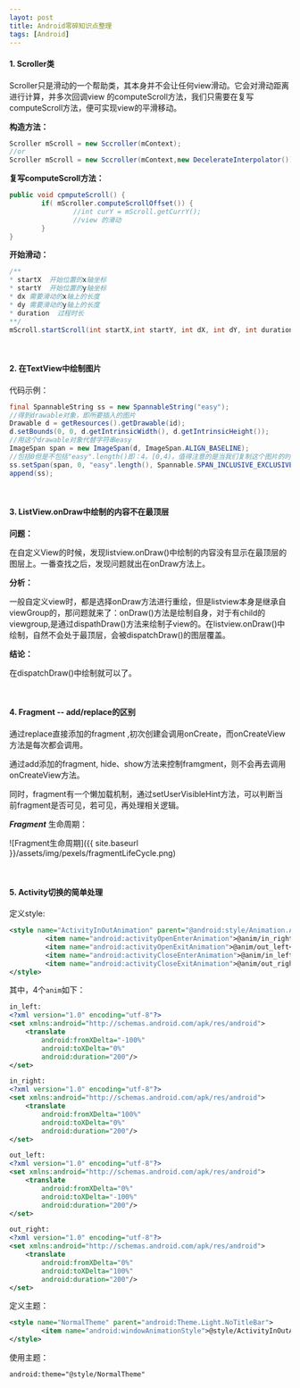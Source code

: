 ```yaml
---
layot: post
title: Android零碎知识点整理
tags: [Android]
---
```




#### 1. Scroller类

Scroller只是滑动的一个帮助类，其本身并不会让任何view滑动。它会对滑动距离进行计算，并多次回调view 的computeScroll方法，我们只需要在复写computeScroll方法，便可实现view的平滑移动。 

**构造方法：**

```java
Scroller mScroll = new Sccroller(mContext);
//or
Scroller mScroll = new Sccroller(mContext,new DecelerateInterpolator());//支持加速度
```

**复写computeScroll方法：**

```java
public void cpmputeScroll() {
        if( mScroller.computeScrollOffset()) {
                //int curY = mScroll.getCurrY();
                //view 的滑动
        }
}
```

**开始滑动：**

```java
/**
* startX  开始位置的x轴坐标
* startY  开始位置的y轴坐标
* dx 需要滑动的x轴上的长度
* dy 需要滑动的y轴上的长度
* duration  过程时长
**/
mScroll.startScroll(int startX,int startY, int dX, int dY, int duration)
```

<br/>

#### 2.  在TextView中绘制图片

代码示例：

```java
final SpannableString ss = new SpannableString("easy");  
//得到drawable对象，即所要插入的图片  
Drawable d = getResources().getDrawable(id);  
d.setBounds(0, 0, d.getIntrinsicWidth(), d.getIntrinsicHeight());  
//用这个drawable对象代替字符串easy  
ImageSpan span = new ImageSpan(d, ImageSpan.ALIGN_BASELINE);  
//包括0但是不包括"easy".length()即：4。[0,4)。值得注意的是当我们复制这个图片的时候，实际是复制了"easy"这个字符串。  
ss.setSpan(span, 0, "easy".length(), Spannable.SPAN_INCLUSIVE_EXCLUSIVE);  
append(ss);  
```

<br/>

#### 3. ListView.onDraw中绘制的内容不在最顶层

**问题：**

在自定义View的时候，发现listview.onDraw()中绘制的内容没有显示在最顶层的图层上。一番查找之后，发现问题就出在onDraw方法上。

**分析：**

一般自定义view时，都是选择onDraw方法进行重绘，但是listview本身是继承自viewGroup的，那问题就来了：onDraw()方法是绘制自身，对于有child的viewgroup,是通过dispathDraw()方法来绘制子view的。在listview.onDraw()中绘制，自然不会处于最顶层，会被dispatchDraw()的图层覆盖。

**结论：**

在dispatchDraw()中绘制就可以了。

<br/>

#### 4. Fragment -- add/replace的区别

通过replace直接添加的fragment ,初次创建会调用onCreate，而onCreateView方法是每次都会调用。

通过add添加的fragment, hide、show方法来控制framgment，则不会再去调用onCreateView方法。

同时，fragment有一个懒加载机制，通过setUserVisibleHint方法，可以判断当前fragment是否可见，若可见，再处理相关逻辑。

**_Fragment_**  生命周期：

![Fragment生命周期]({{ site.baseurl }}/assets/img/pexels/fragmentLifeCycle.png)

<br/>

#### 5. Activity切换的简单处理

定义style:

```xml
<style name="ActivityInOutAnimation" parent="@android:style/Animation.Activity">
         <item name="android:activityOpenEnterAnimation">@anim/in_right</item>
         <item name="android:activityOpenExitAnimation">@anim/out_left</item>
         <item name="android:activityCloseEnterAnimation">@anim/in_left</item>
         <item name="android:activityCloseExitAnimation">@anim/out_right</item>
</style>
```

其中，4个`anim`如下：

```xml
in_left:
<?xml version="1.0" encoding="utf-8"?>
<set xmlns:android="http://schemas.android.com/apk/res/android">
    <translate 
        android:fromXDelta="-100%"
        android:toXDelta="0%"
        android:duration="200"/>
</set>

in_right:
<?xml version="1.0" encoding="utf-8"?>
<set xmlns:android="http://schemas.android.com/apk/res/android">
    <translate 
        android:fromXDelta="100%"
        android:toXDelta="0%"
        android:duration="200"/>
</set>

out_left:
<?xml version="1.0" encoding="utf-8"?>
<set xmlns:android="http://schemas.android.com/apk/res/android">
    <translate 
        android:fromXDelta="0%"
        android:toXDelta="-100%"
        android:duration="200"/>
</set>

out_right:
<?xml version="1.0" encoding="utf-8"?>
<set xmlns:android="http://schemas.android.com/apk/res/android">
    <translate 
        android:fromXDelta="0%"
        android:toXDelta="100%"
        android:duration="200"/>
</set>
```

定义主题：

```xml
<style name="NormalTheme" parent="android:Theme.Light.NoTitleBar">
        <item name="android:windowAnimationStyle">@style/ActivityInOutAnimation</item>
</style>
```

使用主题：

```xml
android:theme="@style/NormalTheme"
```

